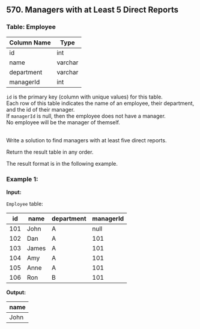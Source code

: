 ## 570. Managers with at Least 5 Direct Reports

### Table: Employee

| Column Name | Type    |
|-------------|---------|
| id          | int     |
| name        | varchar |
| department  | varchar |
| managerId   | int     |

`id` is the primary key (column with unique values) for this table.  
Each row of this table indicates the name of an employee, their department, and the id of their manager.  
If `managerId` is null, then the employee does not have a manager.  
No employee will be the manager of themself.

<br>Write a solution to find managers with at least five direct reports.

Return the result table in any order.

The result format is in the following example.

### Example 1:

**Input:**

`Employee` table:

| id  | name  | department | managerId |
|-----|-------|------------|-----------|
| 101 | John  | A          | null      |
| 102 | Dan   | A          | 101       |
| 103 | James | A          | 101       |
| 104 | Amy   | A          | 101       |
| 105 | Anne  | A          | 101       |
| 106 | Ron   | B          | 101       |

**Output:**

| name |
|------|
| John |